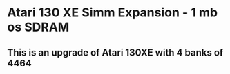 # Atari 130 XE Simm Expansion - 1 mb os SDRAM
## This is an upgrade of Atari 130XE with 4 banks of 4464
